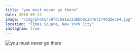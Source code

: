 ```yaml
---
title: "you must never go there"
date: 2018-09-22
image: "/img/photo/58fdc6d1e32dbbb0c3d467274dd2e364.jpg"
location: "Times Square, New York City"
instagram: true
---
```


![you must never go there](/img/photo/58fdc6d1e32dbbb0c3d467274dd2e364.jpg)

